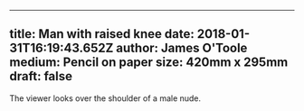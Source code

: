 
---
title: Man with raised knee
date: 2018-01-31T16:19:43.652Z
author: James O'Toole
medium: Pencil on paper
size: 420mm x 295mm
draft: false
---

The viewer looks over the shoulder of a male nude.
